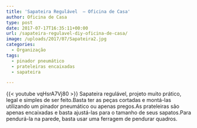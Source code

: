 ```yaml
---
title: 'Sapateira Regulável  – Oficina de Casa'
author: Oficina de Casa
type: post
date: 2017-07-17T16:35:11+00:00
url: /sapateira-regulavel-diy-oficina-de-casa/
image: /uploads/2017/07/Sapateira2.jpg
categories:
  - Organização
tags:
  - pinador pneumático
  - prateleiras encaixadas
  - sapateira

---
```

{{< youtube vqHsrA7Vj80 >}}
Sapateira regulável, projeto muito prático, legal e simples de ser feito.Basta ter as peças cortadas e montá-las utilizando um pinador pneumático ou apenas pregos.As prateleiras são apenas encaixadas e basta ajustá-las para o tamanho de seus sapatos.Para pendurá-la na parede, basta usar uma ferragem de pendurar quadros.
